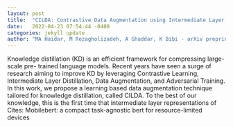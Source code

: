 ```yaml
---
layout: post
title:  "CILDA: Contrastive Data Augmentation using Intermediate Layer Knowledge Distillation"
date:   2022-04-23 07:54:44 -0400
categories: jekyll update
author: "MA Haidar, M Rezagholizadeh, A Ghaddar, K Bibi - arXiv preprint arXiv , 2022"
---
```

Knowledge distillation (KD) is an efficient framework for compressing large-scale pre- trained language models. Recent years have seen a surge of research aiming to improve KD by leveraging Contrastive Learning, Intermediate Layer Distillation, Data Augmentation, and Adversarial Training. In this work, we propose a learning based data augmentation technique tailored for knowledge distillation, called CILDA. To the best of our knowledge, this is the first time that intermediate layer representations of Cites: Mobilebert: a compact task-agnostic bert for resource-limited devices